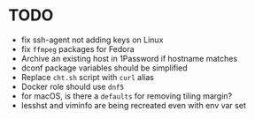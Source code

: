 # TODO

- fix ssh-agent not adding keys on Linux
- fix `ffmpeg` packages for Fedora
- Archive an existing host in 1Password if hostname matches
- dconf package variables should be simplified
- Replace `cht.sh` script with `curl` alias
- Docker role should use `dnf5`
- for macOS, is there a `defaults` for removing tiling margin?
- lesshst and viminfo are being recreated even with env var set
